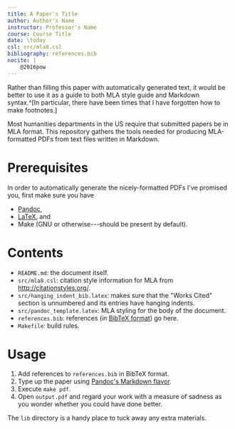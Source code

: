 ```yaml
---
title: A Paper's Title
author: Author's Name
instructor: Professor's Name
course: Course Title
date: \today
csl: src/mla8.csl
bibliography: references.bib
nocite: |
    @2016pow
---
```


Rather than filling this paper with automatically generated text, it would be better to use it as a guide to both MLA style guide and Markdown syntax.^[In particular, there have been times that I have forgotten how to make footnotes.]

Most humanities departments in the US require that submitted papers be in MLA format.  This repository gathers the tools needed for producing MLA-formatted PDFs from text files written in Markdown.

# Prerequisites

In order to automatically generate the nicely-formatted PDFs I've promised you, first make sure you have
- [Pandoc](http://pandoc.org/installing.html),
- [LaTeX](https://www.latex-project.org/get/), and
- Make (GNU or otherwise---should be present by default).

# Contents

- `README.md`: the document itself.
- `src/mla8.csl`: citation style information for MLA from http://citationstyles.org/.
- `src/hanging_indent_bib.latex`: makes sure that the "Works Cited" section is unnumbered and its entries have hanging indents.
- `src/pandoc_template.latex`: MLA styling for the body of the document.
- `references.bib`: references (in [BibTeX format](https://en.wikipedia.org/wiki/BibTeX#Bibliographic_information_file)) go here.
- `Makefile`: build rules.

# Usage

1. Add references to `references.bib` in BibTeX format.
2. Type up the paper using [Pandoc's Markdown flavor](http://pandoc.org/MANUAL.html#pandocs-markdown).
3. Execute `make pdf`.
4. Open `output.pdf` and regard your work with a measure of sadness as you wonder whether you could have done better.

The `lib` directory is a handy place to tuck away any extra materials.
